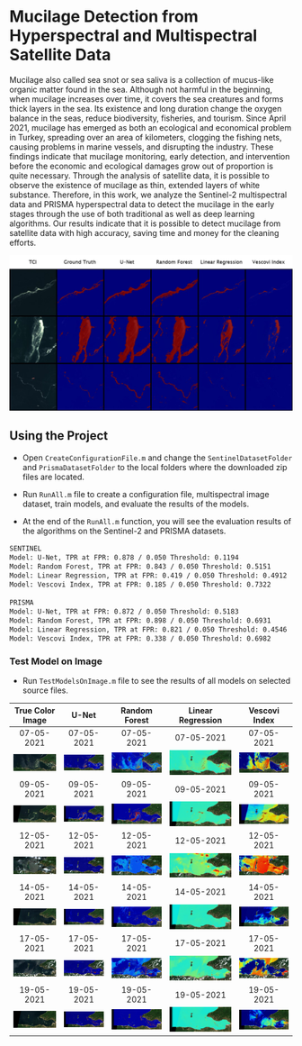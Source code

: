 # Mucilage Detection from Hyperspectral and Multispectral Satellite Data

Mucilage also called sea snot or sea saliva is a collection of mucus-like organic matter found in the sea. Although not harmful in the beginning, when mucilage increases over time, it covers the sea creatures and forms thick layers in the sea. Its existence and long duration change the oxygen balance in the seas, reduce biodiversity, fisheries, and tourism. Since April 2021, mucilage has emerged as both an ecological and economical problem in Turkey, spreading over an area of kilometers, clogging the fishing nets, causing problems in marine vessels, and disrupting the industry. These findings indicate that mucilage monitoring, early detection, and intervention before the economic and ecological damages grow out of proportion is quite necessary. Through the analysis of satellite data, it is possible to observe the existence of mucilage as thin, extended layers of white substance. Therefore, in this work, we analyze the Sentinel-2 multispectral data and PRISMA hyperspectral data to detect the mucilage in the early stages through the use of both traditional as well as deep learning algorithms. Our results indicate that it is possible to detect mucilage from satellite data with high accuracy, saving time and money for the cleaning efforts.

![Sentinel Mucilage Detection](web_images/results_SENTINEL_389_556_303.jpg)

## Using the Project

- Open `CreateConfigurationFile.m` and change the `SentinelDatasetFolder` and `PrismaDatasetFolder` to the local folders where the downloaded zip files are located.

- Run `RunAll.m` file to create a configuration file, multispectral image dataset, train models, and evaluate the results of the models.

- At the end of the `RunAll.m` function, you will see the evaluation results of the algorithms on the Sentinel-2 and PRISMA datasets.

```
SENTINEL
Model: U-Net, TPR at FPR: 0.878 / 0.050 Threshold: 0.1194
Model: Random Forest, TPR at FPR: 0.843 / 0.050 Threshold: 0.5151
Model: Linear Regression, TPR at FPR: 0.419 / 0.050 Threshold: 0.4912
Model: Vescovi Index, TPR at FPR: 0.185 / 0.050 Threshold: 0.7322

PRISMA
Model: U-Net, TPR at FPR: 0.872 / 0.050 Threshold: 0.5183
Model: Random Forest, TPR at FPR: 0.898 / 0.050 Threshold: 0.6931
Model: Linear Regression, TPR at FPR: 0.821 / 0.050 Threshold: 0.4546
Model: Vescovi Index, TPR at FPR: 0.338 / 0.050 Threshold: 0.6982
```

### Test Model on Image
- Run `TestModelsOnImage.m` file to see the results of all models on selected source files.

|True Color Image                                                                                       |U-Net                                                                                       |Random Forest                                                                                       |Linear Regression                                                                                       |Vescovi Index                                                                                       |
|:----------------------------------------------------------------------------------------:|:-----------------------------------------------------------------------------------------:|:--------------------------------------------------------------------------------------------------:|:------------------------------------------------------------------------------------------------------:|:--------------------------------------------------------------------------------------------:|
|07-05-2021                                                                                |07-05-2021                                                                                 |07-05-2021                                                                                          |07-05-2021                                                                                              |07-05-2021                                                                                    |
|![20210507](web_images/results/S2B_MSIL2A_20210507T085559_N0300_R007_T35TPE_20210507T192808_0_tci.jpg)|![20210507](web_images/results/S2B_MSIL2A_20210507T085559_N0300_R007_T35TPE_20210507T192808_1_unet.jpg)|![20210507](web_images/results/S2B_MSIL2A_20210507T085559_N0300_R007_T35TPE_20210507T192808_2_random_forest.jpg)|![20210507](web_images/results/S2B_MSIL2A_20210507T085559_N0300_R007_T35TPE_20210507T192808_3_linear_regression.jpg)|![20210507](web_images/results/S2B_MSIL2A_20210507T085559_N0300_R007_T35TPE_20210507T192808_4_vescovi.jpg)|
|09-05-2021                                                                                |09-05-2021                                                                                 |09-05-2021                                                                                          |09-05-2021                                                                                              |09-05-2021                                                                                    |
|![20210509](web_images/results/S2A_MSIL2A_20210509T084601_N0300_R107_T35TPE_20210509T115513_0_tci.jpg)|![20210509](web_images/results/S2A_MSIL2A_20210509T084601_N0300_R107_T35TPE_20210509T115513_1_unet.jpg)|![20210509](web_images/results/S2A_MSIL2A_20210509T084601_N0300_R107_T35TPE_20210509T115513_2_random_forest.jpg)|![20210509](web_images/results/S2A_MSIL2A_20210509T084601_N0300_R107_T35TPE_20210509T115513_3_linear_regression.jpg)|![20210509](web_images/results/S2A_MSIL2A_20210509T084601_N0300_R107_T35TPE_20210509T115513_4_vescovi.jpg)|
|12-05-2021                                                                                |12-05-2021                                                                                 |12-05-2021                                                                                          |12-05-2021                                                                                              |12-05-2021                                                                                    |
|![20210512](web_images/results/S2A_MSIL2A_20210512T085601_N0300_R007_T35TPE_20210512T133202_0_tci.jpg)|![20210512](web_images/results/S2A_MSIL2A_20210512T085601_N0300_R007_T35TPE_20210512T133202_1_unet.jpg)|![20210512](web_images/results/S2A_MSIL2A_20210512T085601_N0300_R007_T35TPE_20210512T133202_2_random_forest.jpg)|![20210512](web_images/results/S2A_MSIL2A_20210512T085601_N0300_R007_T35TPE_20210512T133202_3_linear_regression.jpg)|![20210512](web_images/results/S2A_MSIL2A_20210512T085601_N0300_R007_T35TPE_20210512T133202_4_vescovi.jpg)|
|14-05-2021                                                                                |14-05-2021                                                                                 |14-05-2021                                                                                          |14-05-2021                                                                                              |14-05-2021                                                                                    |
|![20210514](web_images/results/S2B_MSIL2A_20210514T084559_N0300_R107_T35TPE_20210514T113538_0_tci.jpg)|![20210514](web_images/results/S2B_MSIL2A_20210514T084559_N0300_R107_T35TPE_20210514T113538_1_unet.jpg)|![20210514](web_images/results/S2B_MSIL2A_20210514T084559_N0300_R107_T35TPE_20210514T113538_2_random_forest.jpg)|![20210514](web_images/results/S2B_MSIL2A_20210514T084559_N0300_R107_T35TPE_20210514T113538_3_linear_regression.jpg)|![20210514](web_images/results/S2B_MSIL2A_20210514T084559_N0300_R107_T35TPE_20210514T113538_4_vescovi.jpg)|
|17-05-2021                                                                                |17-05-2021                                                                                 |17-05-2021                                                                                          |17-05-2021                                                                                              |17-05-2021                                                                                    |
|![20210517](web_images/results/S2B_MSIL2A_20210517T085559_N0300_R007_T35TPE_20210517T112912_0_tci.jpg)|![20210517](web_images/results/S2B_MSIL2A_20210517T085559_N0300_R007_T35TPE_20210517T112912_1_unet.jpg)|![20210517](web_images/results/S2B_MSIL2A_20210517T085559_N0300_R007_T35TPE_20210517T112912_2_random_forest.jpg)|![20210517](web_images/results/S2B_MSIL2A_20210517T085559_N0300_R007_T35TPE_20210517T112912_3_linear_regression.jpg)|![20210517](web_images/results/S2B_MSIL2A_20210517T085559_N0300_R007_T35TPE_20210517T112912_4_vescovi.jpg)|
|19-05-2021                                                                                |19-05-2021                                                                                 |19-05-2021                                                                                          |19-05-2021                                                                                              |19-05-2021                                                                                    |
|![20210519](web_images/results/S2A_MSIL2A_20210519T084601_N0300_R107_T35TPE_20210519T115101_0_tci.jpg)|![20210519](web_images/results/S2A_MSIL2A_20210519T084601_N0300_R107_T35TPE_20210519T115101_1_unet.jpg)|![20210519](web_images/results/S2A_MSIL2A_20210519T084601_N0300_R107_T35TPE_20210519T115101_2_random_forest.jpg)|![20210519](web_images/results/S2A_MSIL2A_20210519T084601_N0300_R107_T35TPE_20210519T115101_3_linear_regression.jpg)|![20210519](web_images/results/S2A_MSIL2A_20210519T084601_N0300_R107_T35TPE_20210519T115101_4_vescovi.jpg)|